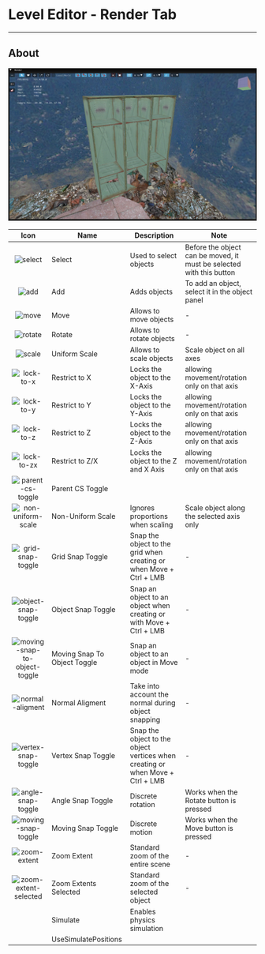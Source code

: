 # Level Editor - Render Tab

___

## About

![alt text](images/render.png)

| Icon | Name | Description | Note |
|:---:|---|---|---|
| ![select](icons/select.bmp) | Select | Used to select objects | Before the object can be moved, it must be selected with this button |
| ![add](icons/add.bmp) | Add | Adds objects | To add an object, select it in the object panel |
| ![move](icons/move.bmp) | Move | Allows to move objects | - |
| ![rotate](icons/rotate.bmp) | Rotate | Allows to rotate objects | - |
| ![scale](icons/scale.bmp) | Uniform Scale | Allows to scale objects | Scale object on all axes |
| ![lock-to-x](icons/lock-to-x.bmp) | Restrict to X | Locks the object to the X-Axis | allowing movement/rotation only on that axis |
| ![lock-to-y](icons/lock-to-y.bmp) | Restrict to Y | Locks the object to the Y-Axis | allowing movement/rotation only on that axis |
| ![lock-to-z](icons/lock-to-z.bmp) | Restrict to Z | Locks the object to the Z-Axis | allowing movement/rotation only on that axis |
| ![lock-to-zx](icons/lock-to-zx.bmp) | Restrict to Z/X | Locks the object to the Z and X Axis | allowing movement/rotation only on that axis |
| ![parent-cs-toggle](icons/parent-cs-toggle.bmp) | Parent CS Toggle |  |  |
| ![non-uniform-scale](icons/non-uniform-scale.bmp) | Non-Uniform Scale | Ignores proportions when scaling | Scale object along the selected axis only |
| ![grid-snap-toggle](icons/grid-snap-toggle.bmp) | Grid Snap Toggle | Snap the object to the grid when creating or when Move + Ctrl + LMB | - |
| ![object-snap-toggle](icons/object-snap-toggle.bmp) | Object Snap Toggle | Snap an object to an object when creating or with Move + Ctrl + LMB | - |
| ![moving-snap-to-object-toggle](icons/moving-snap-to-object-toggle.bmp) | Moving Snap To Object Toggle | Snap an object to an object in Move mode | - |
| ![normal-aligment](icons/normal-aligment.bmp) | Normal Aligment | Take into account the normal during object snapping | - |
| ![vertex-snap-toggle](icons/vertex-snap-toggle.bmp) | Vertex Snap Toggle | Snap the object to the object vertices when creating or when Move + Ctrl + LMB | - |
| ![angle-snap-toggle](icons/angle-snap-toggle.bmp) | Angle Snap Toggle | Discrete rotation | Works when the Rotate button is pressed |
| ![moving-snap-toggle](icons/moving-snap-toggle.bmp) | Moving Snap Toggle | Discrete motion | Works when the Move button is pressed |
| ![zoom-extent](icons/zoom-extent.bmp) | Zoom Extent | Standard zoom of the entire scene | - |
| ![zoom-extent-selected](icons/zoom-extent-selected.bmp) | Zoom Extents Selected | Standard zoom of the selected object | - |
|  | Simulate | Enables physics simulation |  |
|  | UseSimulatePositions |  |  |
